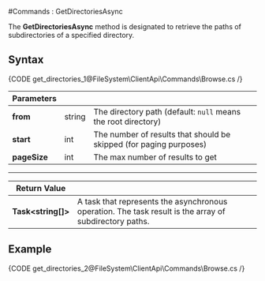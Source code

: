 #Commands : GetDirectoriesAsync

The **GetDirectoriesAsync** method is designated to retrieve the paths of subdirectories of a specified directory. 

## Syntax

{CODE get_directories_1@FileSystem\ClientApi\Commands\Browse.cs /}

| Parameters | | |
| ------------- | ------------- | ----- |
| **from** | string | The directory path (default: `null` means the root directory)|
| **start** | int | The number of results that should be skipped (for paging purposes) |
| **pageSize** | int | The max number of results to get |

<hr />

| Return Value | |
| ------------- | ------------- |
| **Task&lt;string[]&gt;** | A task that represents the asynchronous operation. The task result is the array of subdirectory paths. |

## Example

{CODE get_directories_2@FileSystem\ClientApi\Commands\Browse.cs /}